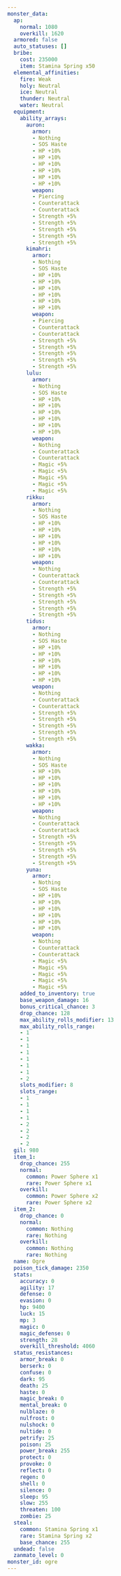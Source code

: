 ```yaml
---
monster_data:
  ap:
    normal: 1080
    overkill: 1620
  armored: false
  auto_statuses: []
  bribe:
    cost: 235000
    item: Stamina Spring x50
  elemental_affinities:
    fire: Weak
    holy: Neutral
    ice: Neutral
    thunder: Neutral
    water: Neutral
  equipment:
    ability_arrays:
      auron:
        armor:
        - Nothing
        - SOS Haste
        - HP +10%
        - HP +10%
        - HP +10%
        - HP +10%
        - HP +10%
        - HP +10%
        weapon:
        - Piercing
        - Counterattack
        - Counterattack
        - Strength +5%
        - Strength +5%
        - Strength +5%
        - Strength +5%
        - Strength +5%
      kimahri:
        armor:
        - Nothing
        - SOS Haste
        - HP +10%
        - HP +10%
        - HP +10%
        - HP +10%
        - HP +10%
        - HP +10%
        weapon:
        - Piercing
        - Counterattack
        - Counterattack
        - Strength +5%
        - Strength +5%
        - Strength +5%
        - Strength +5%
        - Strength +5%
      lulu:
        armor:
        - Nothing
        - SOS Haste
        - HP +10%
        - HP +10%
        - HP +10%
        - HP +10%
        - HP +10%
        - HP +10%
        weapon:
        - Nothing
        - Counterattack
        - Counterattack
        - Magic +5%
        - Magic +5%
        - Magic +5%
        - Magic +5%
        - Magic +5%
      rikku:
        armor:
        - Nothing
        - SOS Haste
        - HP +10%
        - HP +10%
        - HP +10%
        - HP +10%
        - HP +10%
        - HP +10%
        weapon:
        - Nothing
        - Counterattack
        - Counterattack
        - Strength +5%
        - Strength +5%
        - Strength +5%
        - Strength +5%
        - Strength +5%
      tidus:
        armor:
        - Nothing
        - SOS Haste
        - HP +10%
        - HP +10%
        - HP +10%
        - HP +10%
        - HP +10%
        - HP +10%
        weapon:
        - Nothing
        - Counterattack
        - Counterattack
        - Strength +5%
        - Strength +5%
        - Strength +5%
        - Strength +5%
        - Strength +5%
      wakka:
        armor:
        - Nothing
        - SOS Haste
        - HP +10%
        - HP +10%
        - HP +10%
        - HP +10%
        - HP +10%
        - HP +10%
        weapon:
        - Nothing
        - Counterattack
        - Counterattack
        - Strength +5%
        - Strength +5%
        - Strength +5%
        - Strength +5%
        - Strength +5%
      yuna:
        armor:
        - Nothing
        - SOS Haste
        - HP +10%
        - HP +10%
        - HP +10%
        - HP +10%
        - HP +10%
        - HP +10%
        weapon:
        - Nothing
        - Counterattack
        - Counterattack
        - Magic +5%
        - Magic +5%
        - Magic +5%
        - Magic +5%
        - Magic +5%
    added_to_inventory: true
    base_weapon_damage: 16
    bonus_critical_chance: 3
    drop_chance: 128
    max_ability_rolls_modifier: 13
    max_ability_rolls_range:
    - 1
    - 1
    - 1
    - 1
    - 1
    - 1
    - 1
    - 2
    slots_modifier: 8
    slots_range:
    - 1
    - 1
    - 1
    - 1
    - 2
    - 2
    - 2
    - 2
  gil: 980
  item_1:
    drop_chance: 255
    normal:
      common: Power Sphere x1
      rare: Power Sphere x1
    overkill:
      common: Power Sphere x2
      rare: Power Sphere x2
  item_2:
    drop_chance: 0
    normal:
      common: Nothing
      rare: Nothing
    overkill:
      common: Nothing
      rare: Nothing
  name: Ogre
  poison_tick_damage: 2350
  stats:
    accuracy: 0
    agility: 17
    defense: 0
    evasion: 0
    hp: 9400
    luck: 15
    mp: 3
    magic: 0
    magic_defense: 0
    strength: 28
    overkill_threshold: 4060
  status_resistances:
    armor_break: 0
    berserk: 0
    confuse: 0
    dark: 95
    death: 25
    haste: 0
    magic_break: 0
    mental_break: 0
    nulblaze: 0
    nulfrost: 0
    nulshock: 0
    nultide: 0
    petrify: 25
    poison: 25
    power_break: 255
    protect: 0
    provoke: 0
    reflect: 0
    regen: 0
    shell: 0
    silence: 0
    sleep: 95
    slow: 255
    threaten: 100
    zombie: 25
  steal:
    common: Stamina Spring x1
    rare: Stamina Spring x2
    base_chance: 255
  undead: false
  zanmato_level: 0
monster_id: ogre
---
```

